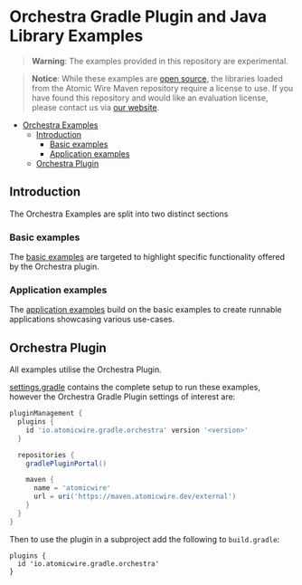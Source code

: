 # Orchestra Gradle Plugin and Java Library Examples

> **Warning**: The examples provided in this repository are experimental.

> **Notice**: While these examples are [open source](LICENSE), the libraries loaded from the Atomic Wire Maven
> repository require a license to use. If you have found this repository and would like an evaluation license, please
> contact us via [our website](https://www.atomicwire.io/).

<!-- TOC -->
* [Orchestra Examples](#orchestra-examples)
  * [Introduction](#introduction)
    * [Basic examples](#basic-examples)
    * [Application examples](#application-examples)
  * [Orchestra Plugin](#orchestra-plugin)
<!-- TOC -->

## Introduction

The Orchestra Examples are split into two distinct sections

### Basic examples

The [basic examples](./basic-examples) are targeted to highlight specific functionality offered by the Orchestra plugin.

### Application examples

The [application examples](./app-examples) build on the basic examples to create runnable applications showcasing
various use-cases.


## Orchestra Plugin

All examples utilise the Orchestra Plugin.

[settings.gradle](./settings.gradle) contains the complete setup to run these examples, however the Orchestra Gradle
Plugin settings of interest are:

```groovy
pluginManagement {
  plugins {
    id 'io.atomicwire.gradle.orchestra' version '<version>'
  }

  repositories {
    gradlePluginPortal()

    maven {
      name = 'atomicwire'
      url = uri('https://maven.atomicwire.dev/external')
    }
  }
}

```

Then to use the plugin in a subproject add the following to `build.gradle`:

```
plugins {
  id 'io.atomicwire.gradle.orchestra'
}
```
